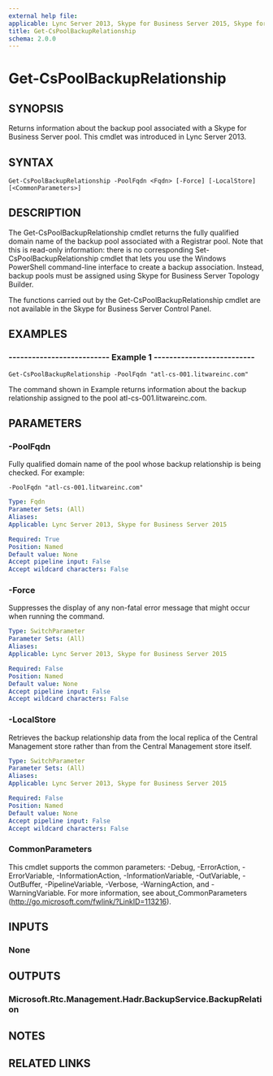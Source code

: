```yaml
---
external help file: 
applicable: Lync Server 2013, Skype for Business Server 2015, Skype for Business Server 2019
title: Get-CsPoolBackupRelationship
schema: 2.0.0
---
```


# Get-CsPoolBackupRelationship

## SYNOPSIS
Returns information about the backup pool associated with a Skype for Business Server pool.
This cmdlet was introduced in Lync Server 2013.


## SYNTAX

```
Get-CsPoolBackupRelationship -PoolFqdn <Fqdn> [-Force] [-LocalStore] [<CommonParameters>]
```

## DESCRIPTION
The Get-CsPoolBackupRelationship cmdlet returns the fully qualified domain name of the backup pool associated with a Registrar pool.
Note that this is read-only information: there is no corresponding Set-CsPoolBackupRelationship cmdlet that lets you use the Windows PowerShell command-line interface to create a backup association.
Instead, backup pools must be assigned using Skype for Business Server Topology Builder.

The functions carried out by the Get-CsPoolBackupRelationship cmdlet are not available in the Skype for Business Server Control Panel.


## EXAMPLES

### -------------------------- Example 1 --------------------------
```
Get-CsPoolBackupRelationship -PoolFqdn "atl-cs-001.litwareinc.com"
```

The command shown in Example returns information about the backup relationship assigned to the pool atl-cs-001.litwareinc.com.


## PARAMETERS

### -PoolFqdn
Fully qualified domain name of the pool whose backup relationship is being checked.
For example:

`-PoolFqdn "atl-cs-001.litwareinc.com"`

```yaml
Type: Fqdn
Parameter Sets: (All)
Aliases: 
Applicable: Lync Server 2013, Skype for Business Server 2015

Required: True
Position: Named
Default value: None
Accept pipeline input: False
Accept wildcard characters: False
```

### -Force
Suppresses the display of any non-fatal error message that might occur when running the command.

```yaml
Type: SwitchParameter
Parameter Sets: (All)
Aliases: 
Applicable: Lync Server 2013, Skype for Business Server 2015

Required: False
Position: Named
Default value: None
Accept pipeline input: False
Accept wildcard characters: False
```

### -LocalStore
Retrieves the backup relationship data from the local replica of the Central Management store rather than from the Central Management store itself.

```yaml
Type: SwitchParameter
Parameter Sets: (All)
Aliases: 
Applicable: Lync Server 2013, Skype for Business Server 2015

Required: False
Position: Named
Default value: None
Accept pipeline input: False
Accept wildcard characters: False
```

### CommonParameters
This cmdlet supports the common parameters: -Debug, -ErrorAction, -ErrorVariable, -InformationAction, -InformationVariable, -OutVariable, -OutBuffer, -PipelineVariable, -Verbose, -WarningAction, and -WarningVariable. For more information, see about_CommonParameters (http://go.microsoft.com/fwlink/?LinkID=113216).

## INPUTS

### None


## OUTPUTS

### Microsoft.Rtc.Management.Hadr.BackupService.BackupRelation


## NOTES


## RELATED LINKS
